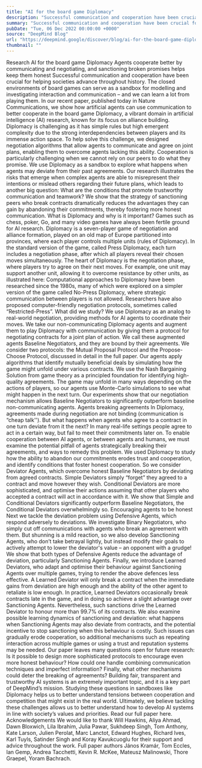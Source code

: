 ```yaml
---
title: "AI for the board game Diplomacy"
description: "Successful communication and cooperation have been crucial for helping societies advance throughout history. The closed environments of board games can serve as a sandbox for modelling and investigating interaction and communication – and we can learn a lot from playing them. In our recent paper, published today in Nature Communications, we show how artificial agents can use communication to better cooperate in the board game Diplomacy, a vibrant domain in artificial intelligence (AI) research, known for its focus on alliance building."
summary: "Successful communication and cooperation have been crucial for helping societies advance throughout history. The closed"
pubDate: "Tue, 06 Dec 2022 00:00:00 +0000"
source: "DeepMind Blog"
url: "https://deepmind.google/discover/blog/ai-for-the-board-game-diplomacy/"
thumbnail: ""
---
```


Research
AI for the board game Diplomacy
Agents cooperate better by communicating and negotiating, and sanctioning broken promises helps keep them honest
Successful communication and cooperation have been crucial for helping societies advance throughout history. The closed environments of board games can serve as a sandbox for modelling and investigating interaction and communication – and we can learn a lot from playing them. In our recent paper, published today in Nature Communications, we show how artificial agents can use communication to better cooperate in the board game Diplomacy, a vibrant domain in artificial intelligence (AI) research, known for its focus on alliance building.
Diplomacy is challenging as it has simple rules but high emergent complexity due to the strong interdependencies between players and its immense action space. To help solve this challenge, we designed negotiation algorithms that allow agents to communicate and agree on joint plans, enabling them to overcome agents lacking this ability.
Cooperation is particularly challenging when we cannot rely on our peers to do what they promise. We use Diplomacy as a sandbox to explore what happens when agents may deviate from their past agreements. Our research illustrates the risks that emerge when complex agents are able to misrepresent their intentions or mislead others regarding their future plans, which leads to another big question: What are the conditions that promote trustworthy communication and teamwork?
We show that the strategy of sanctioning peers who break contracts dramatically reduces the advantages they can gain by abandoning their commitments, thereby fostering more honest communication.
What is Diplomacy and why is it important?
Games such as chess, poker, Go, and many video games have always been fertile ground for AI research. Diplomacy is a seven-player game of negotiation and alliance formation, played on an old map of Europe partitioned into provinces, where each player controls multiple units (rules of Diplomacy). In the standard version of the game, called Press Diplomacy, each turn includes a negotiation phase, after which all players reveal their chosen moves simultaneously.
The heart of Diplomacy is the negotiation phase, where players try to agree on their next moves. For example, one unit may support another unit, allowing it to overcome resistance by other units, as illustrated here:
Computational approaches to Diplomacy have been researched since the 1980s, many of which were explored on a simpler version of the game called No-Press Diplomacy, where strategic communication between players is not allowed. Researchers have also proposed computer-friendly negotiation protocols, sometimes called “Restricted-Press”.
What did we study?
We use Diplomacy as an analog to real-world negotiation, providing methods for AI agents to coordinate their moves. We take our non-communicating Diplomacy agents and augment them to play Diplomacy with communication by giving them a protocol for negotiating contracts for a joint plan of action. We call these augmented agents Baseline Negotiators, and they are bound by their agreements.
We consider two protocols: the Mutual Proposal Protocol and the Propose-Choose Protocol, discussed in detail in the full paper. Our agents apply algorithms that identify mutually beneficial deals by simulating how the game might unfold under various contracts. We use the Nash Bargaining Solution from game theory as a principled foundation for identifying high-quality agreements. The game may unfold in many ways depending on the actions of players, so our agents use Monte-Carlo simulations to see what might happen in the next turn.
Our experiments show that our negotiation mechanism allows Baseline Negotiators to significantly outperform baseline non-communicating agents.
Agents breaking agreements
In Diplomacy, agreements made during negotiation are not binding (communication is “cheap talk''). But what happens when agents who agree to a contract in one turn deviate from it the next? In many real-life settings people agree to act in a certain way, but fail to meet their commitments later on. To enable cooperation between AI agents, or between agents and humans, we must examine the potential pitfall of agents strategically breaking their agreements, and ways to remedy this problem. We used Diplomacy to study how the ability to abandon our commitments erodes trust and cooperation, and identify conditions that foster honest cooperation.
So we consider Deviator Agents, which overcome honest Baseline Negotiators by deviating from agreed contracts. Simple Deviators simply “forget” they agreed to a contract and move however they wish. Conditional Deviators are more sophisticated, and optimise their actions assuming that other players who accepted a contract will act in accordance with it.
We show that Simple and Conditional Deviators significantly outperform Baseline Negotiators, the Conditional Deviators overwhelmingly so.
Encouraging agents to be honest
Next we tackle the deviation problem using Defensive Agents, which respond adversely to deviations. We investigate Binary Negotiators, who simply cut off communications with agents who break an agreement with them. But shunning is a mild reaction, so we also develop Sanctioning Agents, who don’t take betrayal lightly, but instead modify their goals to actively attempt to lower the deviator's value – an opponent with a grudge! We show that both types of Defensive Agents reduce the advantage of deviation, particularly Sanctioning Agents.
Finally, we introduce Learned Deviators, who adapt and optimise their behaviour against Sanctioning Agents over multiple games, trying to render the above defences less effective. A Learned Deviator will only break a contract when the immediate gains from deviation are high enough and the ability of the other agent to retaliate is low enough. In practice, Learned Deviators occasionally break contracts late in the game, and in doing so achieve a slight advantage over Sanctioning Agents. Nevertheless, such sanctions drive the Learned Deviator to honour more than 99.7% of its contracts.
We also examine possible learning dynamics of sanctioning and deviation: what happens when Sanctioning Agents may also deviate from contracts, and the potential incentive to stop sanctioning when this behaviour is costly. Such issues can gradually erode cooperation, so additional mechanisms such as repeating interaction across multiple games or using a trust and reputation systems may be needed.
Our paper leaves many questions open for future research: Is it possible to design more sophisticated protocols to encourage even more honest behaviour? How could one handle combining communication techniques and imperfect information? Finally, what other mechanisms could deter the breaking of agreements? Building fair, transparent and trustworthy AI systems is an extremely important topic, and it is a key part of DeepMind’s mission. Studying these questions in sandboxes like Diplomacy helps us to better understand tensions between cooperation and competition that might exist in the real world. Ultimately, we believe tackling these challenges allows us to better understand how to develop AI systems in line with society’s values and priorities.
Read our full paper here.
Acknowledgements
We would like to thank Will Hawkins, Aliya Ahmad, Dawn Bloxwich, Lila Ibrahim, Julia Pawar, Sukhdeep Singh, Tom Anthony, Kate Larson, Julien Perolat, Marc Lanctot, Edward Hughes, Richard Ives, Karl Tuyls, Satinder Singh and Koray Kavukcuoglu for their support and advice throughout the work.
Full paper authors
János Kramár, Tom Eccles, Ian Gemp, Andrea Tacchetti, Kevin R. McKee, Mateusz Malinowski, Thore Graepel, Yoram Bachrach.